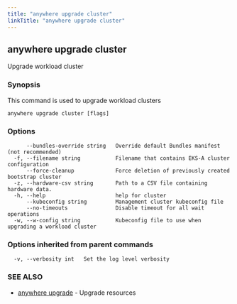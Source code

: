 ```yaml
---
title: "anywhere upgrade cluster"
linkTitle: "anywhere upgrade cluster"
---
```


## anywhere upgrade cluster

Upgrade workload cluster

### Synopsis

This command is used to upgrade workload clusters

```
anywhere upgrade cluster [flags]
```

### Options

```
      --bundles-override string   Override default Bundles manifest (not recommended)
  -f, --filename string           Filename that contains EKS-A cluster configuration
      --force-cleanup             Force deletion of previously created bootstrap cluster
  -z, --hardware-csv string       Path to a CSV file containing hardware data.
  -h, --help                      help for cluster
      --kubeconfig string         Management cluster kubeconfig file
      --no-timeouts               Disable timeout for all wait operations
  -w, --w-config string           Kubeconfig file to use when upgrading a workload cluster
```

### Options inherited from parent commands

```
  -v, --verbosity int   Set the log level verbosity
```

### SEE ALSO

* [anywhere upgrade](../anywhere_upgrade/)	 - Upgrade resources


